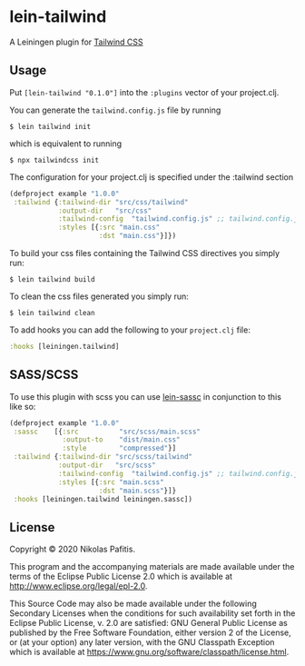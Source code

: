 # lein-tailwind

A Leiningen plugin for [Tailwind CSS](https://tailwindcss.com/)

## Usage

Put `[lein-tailwind "0.1.0"]` into the `:plugins` vector of your project.clj.

You can generate the `tailwind.config.js` file by running

    $ lein tailwind init
    
which is equivalent to running

    $ npx tailwindcss init
    

The configuration for your project.clj is specified under the :tailwind section 
```clojure
(defproject example "1.0.0"
 :tailwind {:tailwind-dir "src/css/tailwind"
            :output-dir   "src/css"
            :tailwind-config  "tailwind.config.js" ;; tailwind.config.js is the default value 
            :styles [{:src "main.css"
                      :dst "main.css"}]})
```

To build your css files containing the Tailwind CSS directives you simply run: 

    $ lein tailwind build
    
To clean the css files generated you simply run:

    $ lein tailwind clean


To add hooks you can add the following to your `project.clj` file:

```clojure
:hooks [leiningen.tailwind]
``` 

## SASS/SCSS

To use this plugin with scss you can use [lein-sassc](https://github.com/apribase/lein-sassc/) in conjunction to this like so:

```clojure
(defproject example "1.0.0"
 :sassc    [{:src          "src/scss/main.scss" 
             :output-to    "dist/main.css"      
             :style        "compressed"}]
 :tailwind {:tailwind-dir "src/scss/tailwind"
            :output-dir   "src/scss"
            :tailwind-config  "tailwind.config.js" ;; tailwind.config.js is the default value 
            :styles [{:src "main.scss"
                      :dst "main.scss"}]}
 :hooks [leiningen.tailwind leiningen.sassc])
```


## License

Copyright © 2020 Nikolas Pafitis.

This program and the accompanying materials are made available under the
terms of the Eclipse Public License 2.0 which is available at
http://www.eclipse.org/legal/epl-2.0.

This Source Code may also be made available under the following Secondary
Licenses when the conditions for such availability set forth in the Eclipse
Public License, v. 2.0 are satisfied: GNU General Public License as published by
the Free Software Foundation, either version 2 of the License, or (at your
option) any later version, with the GNU Classpath Exception which is available
at https://www.gnu.org/software/classpath/license.html.
